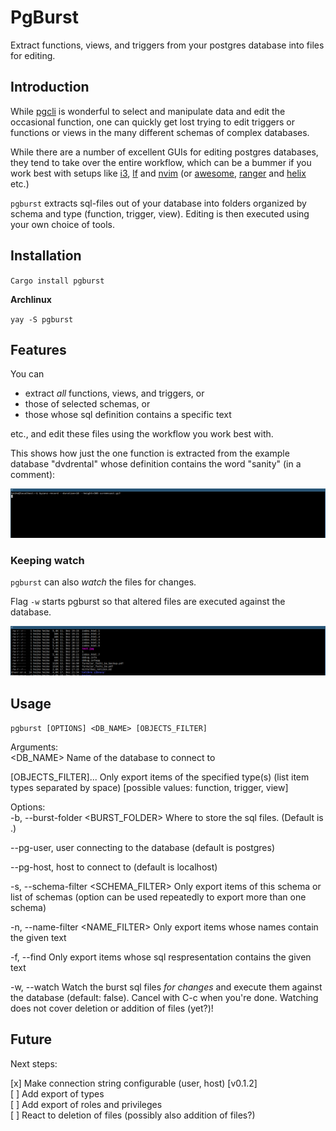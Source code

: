 # PgBurst

Extract functions, views, and triggers from your postgres database into files for editing.

## Introduction

While [pgcli](https://www.pgcli.com/install) is wonderful to select and manipulate data and edit the occasional function, one can quickly get lost trying to edit triggers or functions or views in the many different schemas of complex databases.

While there are a number of excellent GUIs for editing postgres databases, they tend to take over the entire workflow, which can be a bummer if you work best with setups like [i3](https://i3wm.org/), [lf](https://github.com/gokcehan/lf) and [nvim](https://neovim.io/) (or [awesome](https://awesomewm.org/), [ranger](https://github.com/ranger/ranger) and [helix](https://github.com/helix-editor/helix) etc.)

``pgburst`` extracts sql-files out of your database into folders organized by schema and type (function, trigger, view). Editing is then executed using your own choice of tools.

## Installation

``Cargo install pgburst``

**Archlinux**

``yay -S pgburst``



## Features

You can

- extract *all* functions, views, and triggers, or 
- those of selected schemas, or 
- those whose sql definition contains a specific text

etc., and edit these files using the workflow you work best with.

This shows how just the one function is extracted from the example database "dvdrental" whose definition contains the word "sanity" (in a comment):

![Show sanity](pgburst_find.gif)

### Keeping watch

``pgburst`` can also *watch* the files for changes. 

Flag ``-w`` starts pgburst so that altered files are executed against the database.

![Show waiting](pgburst_wait.gif)

## Usage

``pgburst [OPTIONS] <DB_NAME> [OBJECTS_FILTER]``

Arguments:\
  <DB_NAME>
      Name of the database to connect to

  [OBJECTS_FILTER]...
      Only export items of the specified type(s) (list item types separated by space) [possible values: function, trigger, view]

Options:\
  -b, --burst-folder <BURST_FOLDER>
          Where to store the sql files. (Default is .)

  --pg-user,
          user connecting to the database (default is postgres)

  --pg-host,
          host to connect to (default is localhost)

  -s, --schema-filter <SCHEMA_FILTER>
          Only export items of this schema or list of schemas (option can be used repeatedly to export more than one schema)

  -n, --name-filter <NAME_FILTER>
          Only export items whose names contain the given text

  -f, --find <FIND>
          Only export items whose sql respresentation contains the given text

  -w, --watch
          Watch the burst sql files *for changes* and execute them against the database (default: false). Cancel with C-c when you're done. Watching does not cover deletion or addition of files (yet?)!

## Future

Next steps:

[x] Make connection string configurable (user, host) [v0.1.2]\
[ ] Add export of types\
[ ] Add export of roles and privileges\
[ ] React to deletion of files (possibly also addition of files?)

